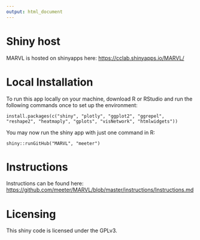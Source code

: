 ```yaml
---
output: html_document
---
```


# Shiny host
MARVL is hosted on shinyapps here:
<https://cclab.shinyapps.io/MARVL/>

# Local Installation
To run this app locally on your machine, download R or RStudio and run the following commands once to set up the environment:

```
install.packages(c("shiny", "plotly", "ggplot2", "ggrepel", "reshape2", "heatmaply", "gplots", "visNetwork", "htmlwidgets"))
```

You may now run the shiny app with just one command in R:

```
shiny::runGitHub("MARVL", "meeter")
```

# Instructions
Instructions can be found here: <https://github.com/meeter/MARVL/blob/master/instructions/Instructions.md> 


# Licensing
This shiny code is licensed under the GPLv3.
